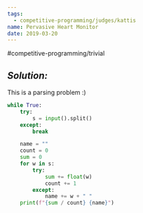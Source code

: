 ```yaml
---
tags:
  - competitive-programming/judges/kattis
name: Pervasive Heart Monitor
date: 2019-03-20
---
```

#competitive-programming/trivial 
## _Solution:_
This is a parsing problem :)


```python
while True:
    try:
        s = input().split()
    except:
        break

    name = ""
    count = 0
    sum = 0
    for w in s:
        try:
            sum += float(w)
            count += 1
        except:
            name += w + " "
    print(f"{sum / count} {name}")
```